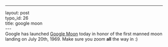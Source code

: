 ------------------------------------------------------------------------

layout: post\
typo\_id: 26\
title: google moon\
---\
Google has launched [Google Moon](http://moon.google.com) today in honor
of the first manned moon landing on July 20th, 1969. Make sure you zoom
**all** the way in :)

